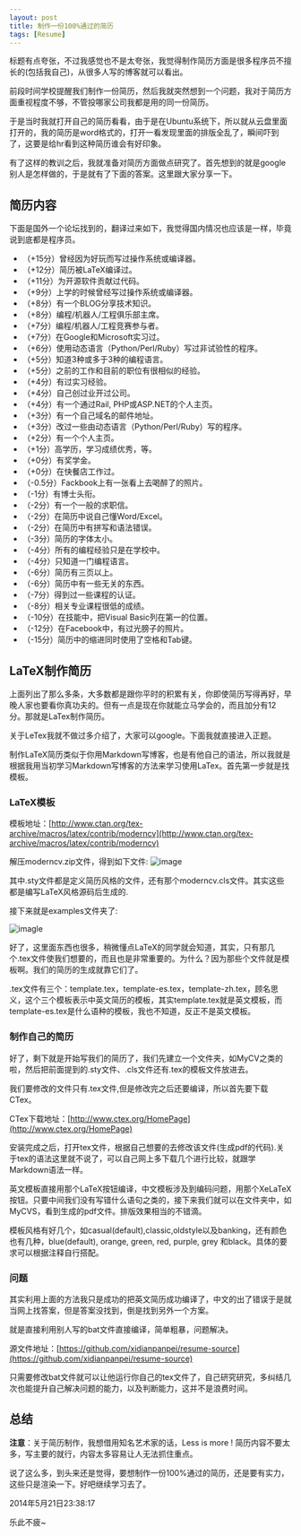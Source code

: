 ```yaml
---
layout: post
title: 制作一份100%通过的简历
tags: [Resume]
---
```

 
标题有点夸张，不过我感觉也不是太夸张，我觉得制作简历方面是很多程序员不擅长的(包括我自己)，从很多人写的博客就可以看出。

前段时间学校提醒我们制作一份简历，然后我就突然想到一个问题，我对于简历方面重视程度不够，不管投哪家公司我都是用的同一份简历。

于是当时我就打开自己的简历看看，由于是在Ubuntu系统下，所以就从云盘里面打开的，我的简历是word格式的，打开一看发现里面的排版全乱了，瞬间吓到了，这要是给hr看到这种简历谁会有好印象。

有了这样的教训之后，我就准备对简历方面做点研究了。首先想到的就是google别人是怎样做的，于是就有了下面的答案。这里跟大家分享一下。
## 简历内容
下面是国外一个论坛找到的，翻译过来如下，我觉得国内情况也应该是一样，毕竟说到底都是程序员。

- （+15分）曾经因为好玩而写过操作系统或编译器。
- （+12分）简历被LaTeX编译过。
- （+11分）为开源软件贡献过代码。
- （+9分）上学的时候曾经写过操作系统或编译器。
- （+8分）有一个BLOG分享技术知识。
- （+8分）编程/机器人/工程俱乐部主席。
- （+7分）编程/机器人/工程竞赛参与者。
- （+7分）在Google和Microsoft实习过。
- （+6分）使用动态语言（Python/Perl/Ruby）写过非试验性的程序。
- （+5分）知道3种或多于3种的编程语言。
- （+5分）之前的工作和目前的职位有很相似的经验。
- （+4分）有过实习经验。
- （+4分）自己创过业开过公司。
- （+4分）有一个通过Rail, PHP或ASP.NET的个人主页。
- （+3分）有一个自己域名的邮件地址。
- （+3分）改过一些由动态语言（Python/Perl/Ruby）写的程序。
- （+2分）有一个个人主页。
- （+1分）高学历，学习成绩优秀，等。
- （+0分）有奖学金。
- （+0分）在快餐店工作过。
- （-0.5分）Fackbook上有一张看上去喝醉了的照片。
- （-1分）有博士头衔。
- （-2分）有一个一般的求职信。
- （-2分）在简历中说自己懂Word/Excel。
- （-2分）在简历中有拼写和语法错误。
- （-3分）简历的字体太小。
- （-4分）所有的编程经验只是在学校中。
- （-4分）只知道一门编程语言。
- （-6分）简历有三页以上。
- （-6分）简历中有一些无关的东西。
- （-7分）得到过一些课程的认证。
- （-8分）相关专业课程很低的成绩。
- （-10分）在技能中，把Visual Basic列在第一的位置。
- （-12分）在Facebook中，有过光膀子的照片。
- （-15分）简历中的缩进同时使用了空格和Tab键。

## LaTeX制作简历
上面列出了那么多条，大多数都是跟你平时的积累有关，你即使简历写得再好，早晚人家也要看你真功夫的。但有一点是现在你就能立马学会的，而且加分有12分。那就是LaTex制作简历。

关于LeTex我就不做过多介绍了，大家可以google。下面我就直接进入正题。

制作LaTeX简历类似于你用Markdown写博客，也是有他自己的语法，所以我就是根据我用当初学习Markdown写博客的方法来学习使用LaTex。首先第一步就是找模板。
### LaTeX模板
模板地址：[http://www.ctan.org/tex-archive/macros/latex/contrib/moderncv](http://www.ctan.org/tex-archive/macros/latex/contrib/moderncv)

解压moderncv.zip文件，得到如下文件:
![image](http://leihuang-net.qiniudn.com/moderncv.PNG)

其中.sty文件都是定义简历风格的文件，还有那个moderncv.cls文件。其实这些都是编写LaTeX风格源码后生成的.

接下来就是examples文件夹了:

![imagle](http://leihuang-net.qiniudn.com/moderncvexamples.PNG)

好了，这里面东西也很多，稍微懂点LaTeX的同学就会知道，其实，只有那几个.tex文件使我们想要的，而且也是非常重要的。为什么？因为那些个文件就是模板啊。我们的简历的生成就靠它们了。

.tex文件有三个：template.tex，template-es.tex，template-zh.tex，顾名思义，这个三个模板表示中英文简历的模板，其实template.tex就是英文模板，而template-es.tex是什么语种的模板，我也不知道，反正不是英文模板。

### 制作自己的简历
好了，剩下就是开始写我们的简历了，我们先建立一个文件夹，如MyCV之类的啦，然后把前面提到的.sty文件、.cls文件还有.tex的模板文件放进去。

我们要修改的文件只有.tex文件,但是修改完之后还要编译，所以首先要下载CTex。

CTex下载地址：[http://www.ctex.org/HomePage](http://www.ctex.org/HomePage)

安装完成之后，打开tex文件，根据自己想要的去修改该文件(生成pdf的代码).关于tex的语法这里就不说了，可以自己网上多下载几个进行比较，就跟学Markdown语法一样。

英文模板直接用那个LaTeX按钮编译，中文模板涉及到编码问题，用那个XeLaTeX按钮。只要中间我们没有写错什么语句之类的，接下来我们就可以在文件夹中，如MyCVS，看到生成的pdf文件。排版效果相当的不错滴。

模板风格有好几个，如casual(default),classic,oldstyle以及banking，还有颜色也有几种，blue(default), orange, green, red, purple, grey 和black。具体的要求可以根据注释自行搭配。

### 问题
其实利用上面的方法我只是成功的把英文简历成功编译了，中文的出了错误于是就当网上找答案，但是答案没找到，倒是找到另外一个方案。

就是直接利用别人写的bat文件直接编译，简单粗暴，问题解决。

源文件地址：[https://github.com/xidianpanpei/resume-source](https://github.com/xidianpanpei/resume-source)

只需要修改bat文件就可以让他运行你自己的tex文件了，自己研究研究，多纠结几次也能提升自己解决问题的能力，以及判断能力，这并不是浪费时间。


## 总结
**注意**：关于简历制作，我想借用知名艺术家的话，Less is more ! 简历内容不要太多，写主要的就行，内容太多容易让人无法抓住重点。

说了这么多，到头来还是觉得，要想制作一份100%通过的简历，还是要有实力，这些只是渲染一下。好吧继续学习去了。

2014年5月21日23:38:17

乐此不疲~   
